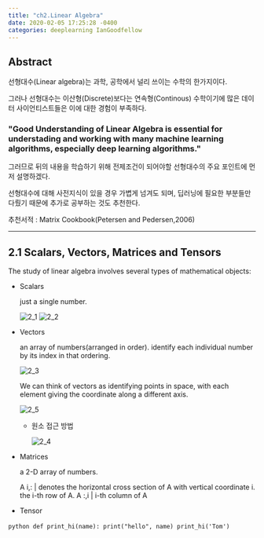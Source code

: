 ```yaml
---
title: "ch2.Linear Algebra"
date: 2020-02-05 17:25:28 -0400
categories: deeplearning IanGoodfellow
---
```


## Abstract

선형대수(Linear algebra)는 과학, 공학에서 널리 쓰이는 수학의 한가지이다.

그러나 선형대수는 이산형(Discrete)보다는 연속형(Continous) 수학이기에 많은 데이터 사이언티스트들은 이에 대한 경험이 부족하다.

### "Good Understanding of Linear Algebra is essential for understading and working with many machine learning algorithms, especially deep learning algorithms."

그러므로 뒤의 내용을 학습하기 위해 전제조건이 되어야할 선형대수의 주요 포인트에 먼저 설명하겠다.

선형대수에 대해 사전지식이 있을 경우 가볍게 넘겨도 되며, 딥러닝에 필요한 부분들만 다뤘기 때문에 추가로 공부하는 것도 추천한다.

추천서적 : Matrix Cookbook(Petersen and Pedersen,2006)
  
----------------

## 2.1 Scalars, Vectors, Matrices and Tensors

The study of linear algebra involves several types of mathematical objects:

- Scalars

   just a single number.

  ![2_1](https://user-images.githubusercontent.com/27392019/73827577-250f7480-4843-11ea-9469-4c2db13d66bc.png)
  ![2_2](https://user-images.githubusercontent.com/27392019/73827581-280a6500-4843-11ea-9ad0-57296a96db44.png)

- Vectors

  an array of numbers(arranged in order). identify each individual number by its index in that ordering.
  
  ![2_3](https://user-images.githubusercontent.com/27392019/73829469-5473b080-4846-11ea-8a91-72eac2f89552.png)
  
  We can think of vectors as identifying points in space, with each element giving the coordinate along a different axis.
  
  ![2_5](https://user-images.githubusercontent.com/27392019/73830627-4faffc00-4848-11ea-9434-937b9eae4807.png)
  
  - 원소 접근 방법
  
    ![2_4](https://user-images.githubusercontent.com/27392019/73829548-7ff69b00-4846-11ea-8bc8-9b196e3f668e.png)
  

- Matrices

  a 2-D array of numbers.
  
  A i,: | denotes the horizontal cross section of A with vertical coordinate i. the i-th row of A.
  A :,i | i-th column of A

- Tensor


​```python
def print_hi(name):
  print("hello", name)
print_hi('Tom')
​```
